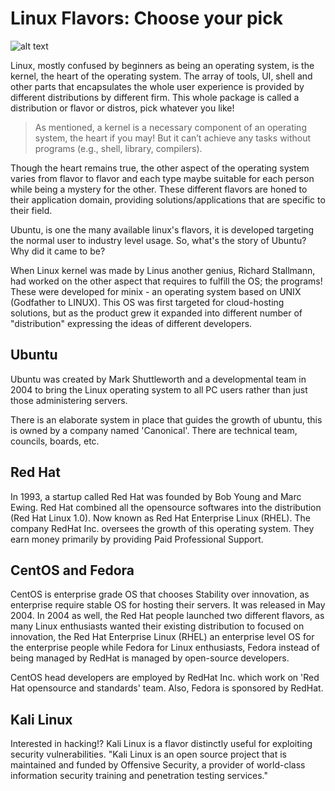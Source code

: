 # Linux Flavors: Choose your pick

![alt text](https://swapnil-ingle.github.io/images/linux-flavors.png "Linux Flavors Banner")

Linux, mostly confused by beginners as being an operating system, is the kernel, the heart of the operating system. 
The array of tools, UI, shell and other parts that encapsulates the whole user experience is provided by different distributions
by different firm. This whole package is called a distribution or flavor or distros, pick whatever you like!

> As mentioned, a kernel is a necessary component of an operating system, the heart if you may! 
> But it can’t achieve any tasks without programs (e.g., shell, library, compilers).

Though the heart remains true, the other aspect of the operating system varies from flavor to flavor and each type maybe suitable
for each person while being a mystery for the other. These different flavors are honed to their application domain, providing
solutions/applications that are specific to their field.

Ubuntu, is one the many available linux's flavors, it is developed targeting the normal user to industry level usage. 
So, what's the story of Ubuntu? Why did it came to be?

When Linux kernel was made by Linus another genius, Richard Stallmann, had worked on the other aspect that requires to fulfill the OS; the programs! These were developed for minix - an operating system based on UNIX (Godfather to LINUX).
This OS was first targeted for cloud-hosting solutions, but as the product grew it expanded into different number of "distribution" expressing the ideas of different developers.

## Ubuntu

Ubuntu was created by Mark Shuttleworth and a developmental team in 2004 to bring the Linux operating system to all PC 
users rather than just those administering servers.

There is an elaborate system in place that guides the growth of ubuntu, this is owned by a company named 'Canonical'. There are technical team, councils, boards, etc.

## Red Hat

In 1993, a startup called Red Hat was founded by Bob Young and Marc Ewing. Red Hat combined all the opensource softwares into the distribution (Red Hat Linux 1.0). Now known as Red Hat Enterprise Linux (RHEL). The company RedHat Inc. oversees the growth of this operating system. They earn money primarily by providing Paid Professional Support.

## CentOS and Fedora

CentOS is enterprise grade OS that chooses Stability over innovation, as enterprise require stable OS for hosting their servers. It was released in May 2004. In 2004 as well, the Red Hat people launched two different flavors, as many Linux enthusiasts wanted their existing distribution to focused on innovation, the Red Hat Enterprise Linux (RHEL) an enterprise level OS for the enterprise people while Fedora for Linux enthusiasts, Fedora instead of being managed by RedHat is managed by open-source developers.

CentOS head developers are employed by RedHat Inc. which work on 'Red Hat opensource and standards' team. Also, Fedora is sponsored by RedHat.

## Kali Linux

Interested in hacking!? Kali Linux is a flavor distinctly useful for exploiting security vulnerabilities. 
"Kali Linux is an open source project that is maintained and funded by Offensive Security, a provider of world-class information security training and penetration testing services." 
